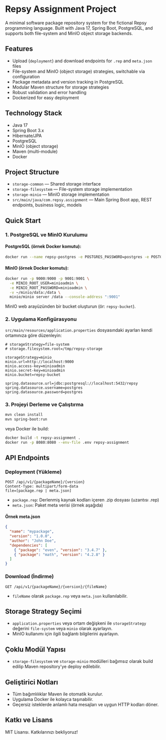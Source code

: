 # Repsy Assignment Project

A minimal software package repository system for the fictional Repsy programming language. Built with Java 17, Spring Boot, PostgreSQL, and supports both file-system and MinIO object storage backends.

## Features
- Upload (`deployment`) and download endpoints for `.rep` and `meta.json` files
- File-system and MinIO (object storage) strategies, switchable via configuration
- Package metadata and version tracking in PostgreSQL
- Modular Maven structure for storage strategies
- Robust validation and error handling
- Dockerized for easy deployment

## Technology Stack
- Java 17
- Spring Boot 3.x
- Hibernate/JPA
- PostgreSQL
- MinIO (object storage)
- Maven (multi-module)
- Docker

## Project Structure
- `storage-common` — Shared storage interface
- `storage-filesystem` — File-system storage implementation
- `storage-minio` — MinIO storage implementation
- `src/main/java/com.repsy.assignment` — Main Spring Boot app, REST endpoints, business logic, models

## Quick Start

### 1. PostgreSQL ve MinIO Kurulumu

#### PostgreSQL (örnek Docker komutu):
```sh
docker run --name repsy-postgres -e POSTGRES_PASSWORD=postgres -e POSTGRES_DB=repsy -p 5432:5432 -d postgres:15
```

#### MinIO (örnek Docker komutu):
```sh
docker run -p 9000:9000 -p 9001:9001 \
  -e MINIO_ROOT_USER=minioadmin \
  -e MINIO_ROOT_PASSWORD=minioadmin \
  -v ~/minio/data:/data \
  minio/minio server /data --console-address ":9001"
```

MinIO web arayüzünden bir bucket oluşturun (ör: `repsy-bucket`).

### 2. Uygulama Konfigürasyonu
`src/main/resources/application.properties` dosyasındaki ayarları kendi ortamınıza göre düzenleyin:
```properties
# storageStrategy=file-system
# storage.filesystem.root=/tmp/repsy-storage

storageStrategy=minio
minio.url=http://localhost:9000
minio.access-key=minioadmin
minio.secret-key=minioadmin
minio.bucket=repsy-bucket

spring.datasource.url=jdbc:postgresql://localhost:5432/repsy
spring.datasource.username=postgres
spring.datasource.password=postgres
```

### 3. Projeyi Derleme ve Çalıştırma
```sh
mvn clean install
mvn spring-boot:run
```
veya Docker ile build:
```sh
docker build -t repsy-assignment .
docker run -p 8080:8080 --env-file .env repsy-assignment
```

## API Endpoints

### Deployment (Yükleme)
```http
POST /api/v1/{packageName}/{version}
Content-Type: multipart/form-data
file=[package.rep | meta.json]
```
- `package.rep`: Derlenmiş kaynak kodları içeren .zip dosyası (uzantısı .rep)
- `meta.json`: Paket meta verisi (örnek aşağıda)

#### Örnek meta.json
```json
{
  "name": "mypackage",
  "version": "1.0.0",
  "author": "John Doe",
  "dependencies": [
    { "package": "even", "version": "3.4.7" },
    { "package": "math", "version": "4.2.8" }
  ]
}
```

### Download (İndirme)
```http
GET /api/v1/{packageName}/{version}/{fileName}
```
- `fileName` olarak `package.rep` veya `meta.json` kullanılabilir.

## Storage Strategy Seçimi
- `application.properties` veya ortam değişkeni ile `storageStrategy` değerini `file-system` veya `minio` olarak ayarlayın.
- MinIO kullanımı için ilgili bağlantı bilgilerini ayarlayın.

## Çoklu Modül Yapısı
- `storage-filesystem` ve `storage-minio` modülleri bağımsız olarak build edilip Maven repository'ye deploy edilebilir.

## Geliştirici Notları
- Tüm bağımlılıklar Maven ile otomatik kurulur.
- Uygulama Docker ile kolayca taşınabilir.
- Geçersiz isteklerde anlamlı hata mesajları ve uygun HTTP kodları döner.

## Katkı ve Lisans
MIT Lisansı. Katkılarınızı bekliyoruz!
